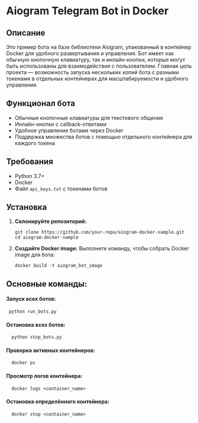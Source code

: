 # Aiogram Telegram Bot in Docker

## Описание

Это пример бота на базе библиотеки Aiogram, упакованный в контейнер Docker для удобного развертывания и управления. Бот имеет как обычную кнопочную клавиатуру, так и инлайн-кнопки, которые могут быть использованы для взаимодействия с пользователем. Главная цель проекта — возможность запуска нескольких копий бота с разными токенами в отдельных контейнерах для масштабируемости и удобного управления.

## Функционал бота

- Обычные кнопочные клавиатуры для текстового общения
- Инлайн-кнопки с callback-ответами
- Удобное управление ботами через Docker
- Поддержка множества ботов с помощью отдельного контейнера для каждого токена

## Требования

- Python 3.7+
- Docker
- Файл `api_keys.txt` с токенами ботов

## Установка

1. **Склонируйте репозиторий:**

   ```
   git clone https://github.com/your-repo/aiogram-docker-sample.git
   cd aiogram-docker-sample
   ```

2. **Создайте Docker image:**
Выполните команду, чтобы собрать Docker image для бота:
    ```
   docker build -t aiogram_bot_image
    ```
   


## **Основные команды:**
#### Запуск всех ботов:
     python run_bots.py
   

#### Остановка всех ботов:
      python stop_bots.py

#### Проверка активных контейнеров:
      docker ps

#### Просмотр логов контейнера:
      docker logs <container_name>

#### Остановка определённого контейнера:
      docker stop <container_name>
